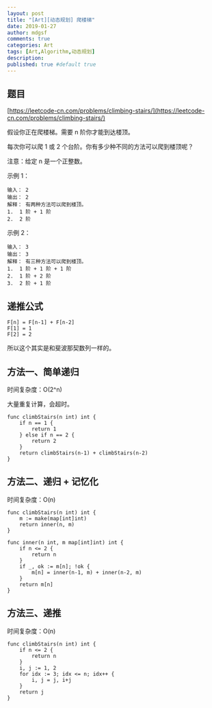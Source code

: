 ```yaml
---
layout: post
title: "[Art][动态规划] 爬楼梯"
date: 2019-01-27
author: mdgsf
comments: true
categories: Art
tags: [Art,Algorithm,动态规划]
description:
published: true #default true
---
```


## 题目

[https://leetcode-cn.com/problems/climbing-stairs/](https://leetcode-cn.com/problems/climbing-stairs/)

假设你正在爬楼梯。需要 n 阶你才能到达楼顶。

每次你可以爬 1 或 2 个台阶。你有多少种不同的方法可以爬到楼顶呢？

注意：给定 n 是一个正整数。

示例 1：

```
输入： 2
输出： 2
解释： 有两种方法可以爬到楼顶。
1.  1 阶 + 1 阶
2.  2 阶
```

示例 2：

```
输入： 3
输出： 3
解释： 有三种方法可以爬到楼顶。
1.  1 阶 + 1 阶 + 1 阶
2.  1 阶 + 2 阶
3.  2 阶 + 1 阶
```

## 递推公式

```
F[n] = F[n-1] + F[n-2]
F[1] = 1
F[2] = 2
```

所以这个其实是和斐波那契数列一样的。

## 方法一、简单递归

时间复杂度：O(2^n)

大量重复计算，会超时。

```golang
func climbStairs(n int) int {
    if n == 1 {
        return 1
    } else if n == 2 {
        return 2
    }
    return climbStairs(n-1) + climbStairs(n-2)
}
```

## 方法二、递归 + 记忆化

时间复杂度：O(n)

```golang
func climbStairs(n int) int {
    m := make(map[int]int)
    return inner(n, m)
}

func inner(n int, m map[int]int) int {
    if n <= 2 {
        return n
    }
    if _, ok := m[n]; !ok {
        m[n] = inner(n-1, m) + inner(n-2, m)
    }
    return m[n]
}
```

## 方法三、递推

时间复杂度：O(n)

```golang
func climbStairs(n int) int {
    if n <= 2 {
        return n
    }
    i, j := 1, 2
    for idx := 3; idx <= n; idx++ {
        i, j = j, i+j
    }
    return j
}
```
